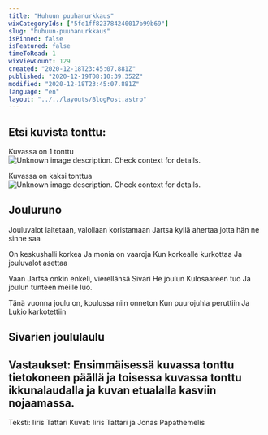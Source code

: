 ```yaml
---
title: "Huhuun puuhanurkkaus"
wixCategoryIds: ["5fd1ff823784240017b99b69"]
slug: "huhuun-puuhanurkkaus"
isPinned: false
isFeatured: false
timeToRead: 1
wixViewCount: 129
created: "2020-12-18T23:45:07.881Z"
published: "2020-12-19T08:10:39.352Z"
modified: "2020-12-18T23:45:07.881Z"
language: "en"
layout: "../../layouts/BlogPost.astro"
---
```

## **Etsi kuvista tonttu:**

Kuvassa on 1 tonttu
![Unknown image description. Check context for details.](https://static.wixstatic.com/media/18093e_fd7b66334663421995dfe664f0a0c41d~mv2.jpg)


Kuvassa on kaksi tonttua
![Unknown image description. Check context for details.](https://static.wixstatic.com/media/18093e_dd1d5464c1ae4364ae1ce57cd19103ea~mv2.jpg)

## Jouluruno

Jouluvalot laitetaan,
valollaan koristamaan
Jartsa kyllä ahertaa
jotta hän ne sinne saa

On keskushalli korkea
Ja monia on vaaroja
Kun korkealle kurkottaa
Ja jouluvalot asettaa

Vaan Jartsa onkin enkeli,
vierellänsä Sivari
He joulun Kulosaareen tuo
Ja joulun tunteen meille luo.


Tänä vuonna joulu on, 
koulussa niin onneton
Kun puurojuhla peruttiin
Ja Lukio karkotettiin


## Sivarien joululaulu


Vastaukset: Ensimmäisessä kuvassa tonttu tietokoneen päällä ja toisessa kuvassa tonttu ikkunalaudalla ja kuvan etualalla kasviin nojaamassa.
---
Teksti: Iiris Tattari
Kuvat: Iiris Tattari ja Jonas Papathemelis

